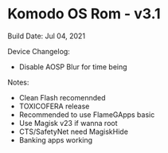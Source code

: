 # Komodo OS Rom - v3.1

Build Date: Jul 04, 2021

Device Changelog:
- Disable AOSP Blur for time being

Notes:
- Clean Flash recomennded
- TOXICOFERA release
- Recommended to use FlameGApps basic
- Use Magisk v23 if wanna root
- CTS/SafetyNet need MagiskHide
- Banking apps working
